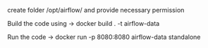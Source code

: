 create folder /opt/airflow/ and provide necessary permission 

Build the code using -> docker build . -t airflow-data

Run the code -> docker run -p 8080:8080 airflow-data standalone

